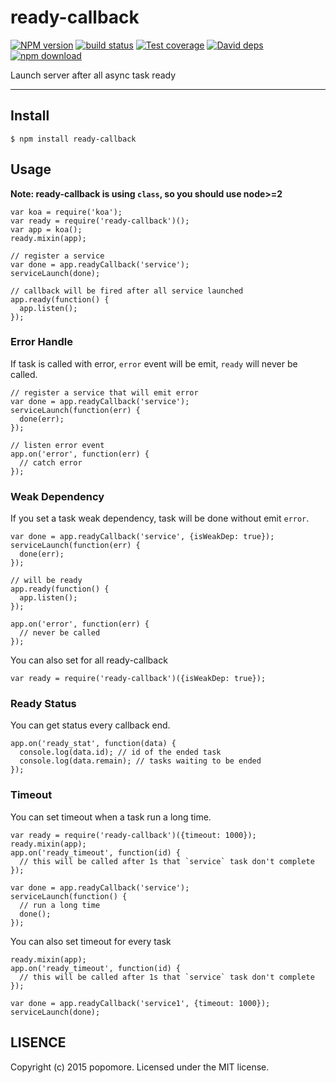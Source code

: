 # ready-callback

[![NPM version][npm-image]][npm-url]
[![build status][travis-image]][travis-url]
[![Test coverage][codecov-image]][codecov-url]
[![David deps][david-image]][david-url]
[![npm download][download-image]][download-url]

[npm-image]: https://img.shields.io/npm/v/ready-callback.svg?style=flat-square
[npm-url]: https://npmjs.org/package/ready-callback
[travis-image]: https://img.shields.io/travis/node-modules/ready-callback.svg?style=flat-square
[travis-url]: https://travis-ci.org/node-modules/ready-callback
[codecov-image]: https://codecov.io/github/node-modules/ready-callback/coverage.svg?branch=master
[codecov-url]: https://codecov.io/github/node-modules/ready-callback?branch=master
[david-image]: https://img.shields.io/david/node-modules/ready-callback.svg?style=flat-square
[david-url]: https://david-dm.org/node-modules/ready-callback
[download-image]: https://img.shields.io/npm/dm/ready-callback.svg?style=flat-square
[download-url]: https://npmjs.org/package/ready-callback

Launch server after all async task ready

---

## Install

```
$ npm install ready-callback
```

## Usage

**Note: ready-callback is using `class`, so you should use node>=2**

```
var koa = require('koa');
var ready = require('ready-callback')();
var app = koa();
ready.mixin(app);

// register a service
var done = app.readyCallback('service');
serviceLaunch(done);

// callback will be fired after all service launched
app.ready(function() {
  app.listen();
});
```

### Error Handle

If task is called with error, `error` event will be emit, `ready` will never be called.

```
// register a service that will emit error
var done = app.readyCallback('service');
serviceLaunch(function(err) {
  done(err);
});

// listen error event
app.on('error', function(err) {
  // catch error
});
```

### Weak Dependency

If you set a task weak dependency, task will be done without emit `error`.

```
var done = app.readyCallback('service', {isWeakDep: true});
serviceLaunch(function(err) {
  done(err);
});

// will be ready
app.ready(function() {
  app.listen();
});

app.on('error', function(err) {
  // never be called
});
```

You can also set for all ready-callback

```
var ready = require('ready-callback')({isWeakDep: true});
```

### Ready Status

You can get status every callback end.

```
app.on('ready_stat', function(data) {
  console.log(data.id); // id of the ended task
  console.log(data.remain); // tasks waiting to be ended
});
```

### Timeout

You can set timeout when a task run a long time.

```
var ready = require('ready-callback')({timeout: 1000});
ready.mixin(app);
app.on('ready_timeout', function(id) {
  // this will be called after 1s that `service` task don't complete
});

var done = app.readyCallback('service');
serviceLaunch(function() {
  // run a long time
  done();
});
```

You can also set timeout for every task

```
ready.mixin(app);
app.on('ready_timeout', function(id) {
  // this will be called after 1s that `service` task don't complete
});

var done = app.readyCallback('service1', {timeout: 1000});
serviceLaunch(done);
```

## LISENCE

Copyright (c) 2015 popomore. Licensed under the MIT license.
